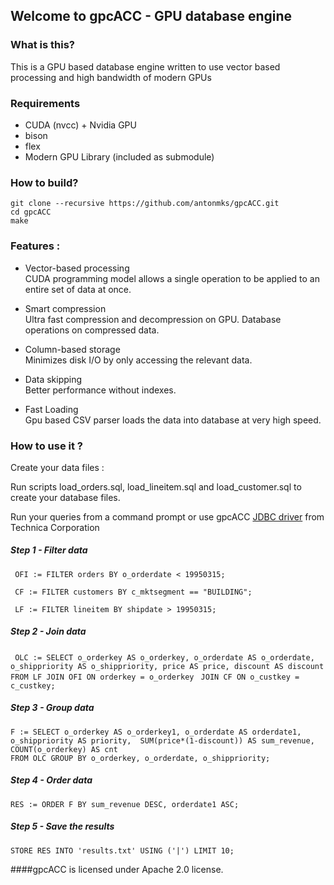 ## Welcome to gpcACC - GPU database engine

### What is this?

This is a GPU based database engine written to use vector based processing and high bandwidth of modern GPUs

### Requirements
* CUDA (nvcc) + Nvidia GPU
* bison
* flex
* Modern GPU Library (included as submodule) 

### How to build?

```
git clone --recursive https://github.com/antonmks/gpcACC.git
cd gpcACC
make
```

### Features :

  *  Vector-based processing  
    CUDA programming model allows a single operation to be applied to an entire set of data at once.
	
  * Smart compression  
    Ultra fast compression and decompression on GPU.
	Database operations on compressed data.
	
  * Column-based storage  
    Minimizes disk I/O by only accessing the relevant data.

  * Data skipping  
    Better performance without indexes.	

  * Fast Loading  
    Gpu based CSV parser loads the data into database at very high speed. 

### How to use it ?

Create your data files :

Run scripts load_orders.sql, load_lineitem.sql and load_customer.sql to create your database files.

Run your queries from a command prompt or use gpcACC [JDBC driver](https://github.com/Technica-Corporation/gpcACC-JDBC) from Technica Corporation


##### Step 1 - Filter data

` OFI := FILTER orders BY o_orderdate < 19950315;`

` CF := FILTER customers BY c_mktsegment == "BUILDING";`

` LF := FILTER lineitem BY shipdate > 19950315;`

##### Step 2 - Join data

` OLC := SELECT o_orderkey AS o_orderkey, o_orderdate AS o_orderdate,`
` o_shippriority AS o_shippriority, price AS price, discount AS discount`
` FROM LF JOIN OFI ON orderkey = o_orderkey `
` JOIN CF ON o_custkey = c_custkey;`

##### Step 3 - Group data

` F := SELECT o_orderkey AS o_orderkey1, o_orderdate AS orderdate1, `
`o_shippriority AS priority,  SUM(price*(1-discount)) AS sum_revenue,
 COUNT(o_orderkey) AS cnt`  
`FROM OLC GROUP BY o_orderkey, o_orderdate, o_shippriority;`	


##### Step 4 - Order data


`RES := ORDER F BY sum_revenue DESC, orderdate1 ASC;`


##### Step 5 - Save the results 


`STORE RES INTO 'results.txt' USING ('|') LIMIT 10;`


####gpcACC is licensed under Apache 2.0 license.



